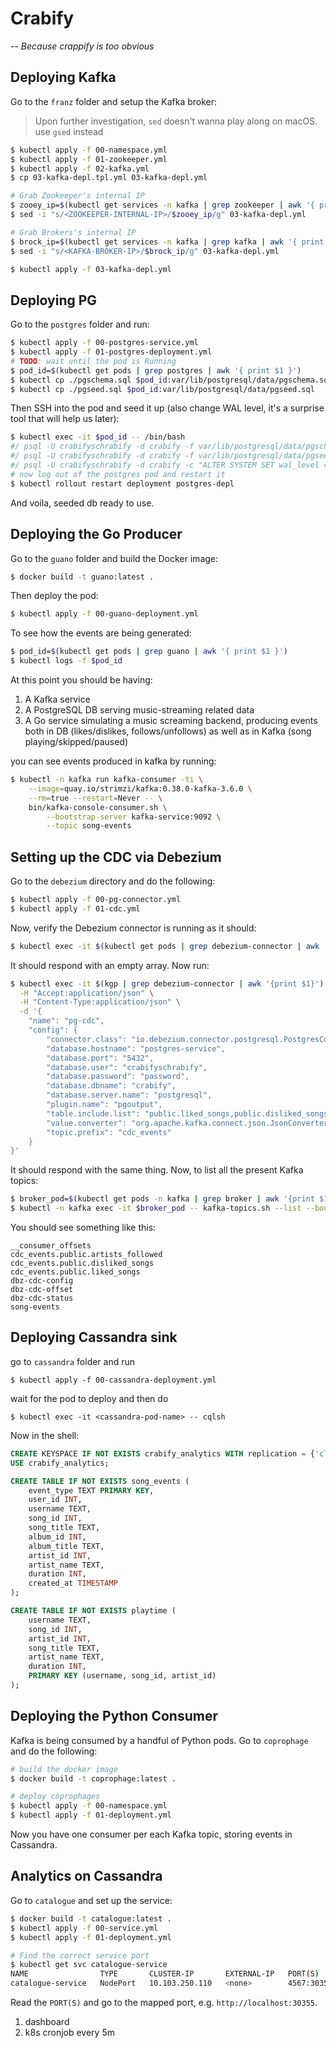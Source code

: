 # Crabify
-- _Because crappify is too obvious_

## Deploying Kafka

Go to the `franz` folder and setup the Kafka broker:

> Upon further investigation, `sed` doesn't wanna play along on macOS. use `gsed` instead

```bash
$ kubectl apply -f 00-namespace.yml
$ kubectl apply -f 01-zookeeper.yml
$ kubectl apply -f 02-kafka.yml
$ cp 03-kafka-depl.tpl.yml 03-kafka-depl.yml

# Grab Zookeeper's internal IP
$ zooey_ip=$(kubectl get services -n kafka | grep zookeeper | awk '{ print $3 }')
$ sed -i "s/<ZOOKEEPER-INTERNAL-IP>/$zooey_ip/g" 03-kafka-depl.yml

# Grab Brokers's internal IP
$ brock_ip=$(kubectl get services -n kafka | grep kafka | awk '{ print $3 }')
$ sed -i "s/<KAFKA-BROKER-IP>/$brock_ip/g" 03-kafka-depl.yml

$ kubectl apply -f 03-kafka-depl.yml
```

## Deploying PG

Go to the `postgres` folder and run:

```bash
$ kubectl apply -f 00-postgres-service.yml
$ kubectl apply -f 01-postgres-deployment.yml
# TODO: wait until the pod is Running
$ pod_id=$(kubectl get pods | grep postgres | awk '{ print $1 }')
$ kubectl cp ./pgschema.sql $pod_id:var/lib/postgresql/data/pgschema.sql
$ kubectl cp ./pgseed.sql $pod_id:var/lib/postgresql/data/pgseed.sql
```

Then SSH into the pod and seed it up (also change WAL level, it's a surprise tool that will help us later):

```bash
$ kubectl exec -it $pod_id -- /bin/bash
#/ psql -U crabifyschrabify -d crabify -f var/lib/postgresql/data/pgschema.sql
#/ psql -U crabifyschrabify -d crabify -f var/lib/postgresql/data/pgseed.sql
#/ psql -U crabifyschrabify -d crabify -c "ALTER SYSTEM SET wal_level = logical"
# now log out of the postgres pod and restart it
$ kubectl rollout restart deployment postgres-depl
```

And voila, seeded db ready to use.

## Deploying the Go Producer

Go to the `guano` folder and build the Docker image:

```bash
$ docker build -t guano:latest .
```

Then deploy the pod:

```bash
$ kubectl apply -f 00-guano-deployment.yml
```

To see how the events are being generated:

```bash
$ pod_id=$(kubectl get pods | grep guano | awk '{ print $1 }')
$ kubectl logs -f $pod_id
```

At this point you should be having:
1. A Kafka service
2. A PostgreSQL DB serving music-streaming related data
3. A Go service simulating a music screaming backend, producing events both in DB (likes/dislikes, follows/unfollows) as well as in Kafka (song playing/skipped/paused)


you can see events produced in kafka by running:

```bash
$ kubectl -n kafka run kafka-consumer -ti \
    --image=quay.io/strimzi/kafka:0.38.0-kafka-3.6.0 \
    --rm=true --restart=Never -- \
    bin/kafka-console-consumer.sh \
        --bootstrap-server kafka-service:9092 \
        --topic song-events
```

## Setting up the CDC via Debezium

Go to the `debezium` directory and do the following:

```bash
$ kubectl apply -f 00-pg-connector.yml
$ kubectl apply -f 01-cdc.yml
```

Now, verify the Debezium connector is running as it should:

```bash
$ kubectl exec -it $(kubectl get pods | grep debezium-connector | awk '{print $1}') -- curl http://localhost:8083/connectors
```

It should respond with an empty array. Now run:

```bash
$ kubectl exec -it $(kgp | grep debezium-connector | awk '{print $1}') -- curl http://localhost:8083/connectors \
  -H "Accept:application/json" \
  -H "Content-Type:application/json" \
  -d '{
    "name": "pg-cdc",
    "config": {
        "connector.class": "io.debezium.connector.postgresql.PostgresConnector",
        "database.hostname": "postgres-service",
        "database.port": "5432",
        "database.user": "crabifyschrabify",
        "database.password": "password",
        "database.dbname": "crabify",
        "database.server.name": "postgresql",
        "plugin.name": "pgoutput",
        "table.include.list": "public.liked_songs,public.disliked_songs,public.artists_followed,public.liked_albums,public.disliked_albums",
        "value.converter": "org.apache.kafka.connect.json.JsonConverter",
        "topic.prefix": "cdc_events"
    }
}'
```

It should respond with the same thing. Now, to list all the present Kafka topics:

```bash
$ broker_pod=$(kubectl get pods -n kafka | grep broker | awk '{print $1}')
$ kubectl -n kafka exec -it $broker_pod -- kafka-topics.sh --list --bootstrap-server kafka-service:9092
```

You should see something like this:

```
__consumer_offsets
cdc_events.public.artists_followed
cdc_events.public.disliked_songs
cdc_events.public.liked_songs
dbz-cdc-config
dbz-cdc-offset
dbz-cdc-status
song-events
```

## Deploying Cassandra sink

go to `cassandra` folder and run

```
$ kubectl apply -f 00-cassandra-deployment.yml
```
wait for the pod to deploy and then do

```
$ kubectl exec -it <cassandra-pod-name> -- cqlsh
```

Now in the shell:

```sql
CREATE KEYSPACE IF NOT EXISTS crabify_analytics WITH replication = {'class': 'SimpleStrategy', 'replication_factor': 1};
USE crabify_analytics;

CREATE TABLE IF NOT EXISTS song_events (
    event_type TEXT PRIMARY KEY,
    user_id INT,
    username TEXT,
    song_id INT,
    song_title TEXT,
    album_id INT,
    album_title TEXT,
    artist_id INT,
    artist_name TEXT,
    duration INT,
    created_at TIMESTAMP
);

CREATE TABLE IF NOT EXISTS playtime (
    username TEXT,
    song_id INT,
    artist_id INT,
    song_title TEXT,
    artist_name TEXT,
    duration INT,
    PRIMARY KEY (username, song_id, artist_id)
);
```

## Deploying the Python Consumer

Kafka is being consumed by a handful of Python pods. Go to `coprophage` and do the following:

```bash
# build the docker image
$ docker build -t coprophage:latest .

# deploy coprophages
$ kubectl apply -f 00-namespace.yml
$ kubectl apply -f 01-deployment.yml
```

Now you have one consumer per each Kafka topic, storing events in Cassandra.

## Analytics on Cassandra

Go to `catalogue` and set up the service:

```bash
$ docker build -t catalogue:latest .
$ kubectl apply -f 00-service.yml
$ kubectl apply -f 01-deployment.yml

# Find the correct service port
$ kubectl get svc catalogue-service
NAME                TYPE       CLUSTER-IP       EXTERNAL-IP   PORT(S)          AGE
catalogue-service   NodePort   10.103.250.110   <none>        4567:30355/TCP   5m24s
```

Read the `PORT(S)` and go to the mapped port, e.g. `http://localhost:30355`.

1. dashboard
2. k8s cronjob every 5m

